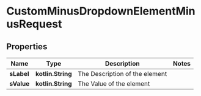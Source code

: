 
# CustomMinusDropdownElementMinusRequest

## Properties
Name | Type | Description | Notes
------------ | ------------- | ------------- | -------------
**sLabel** | **kotlin.String** | The Description of the element | 
**sValue** | **kotlin.String** | The Value of the element | 



